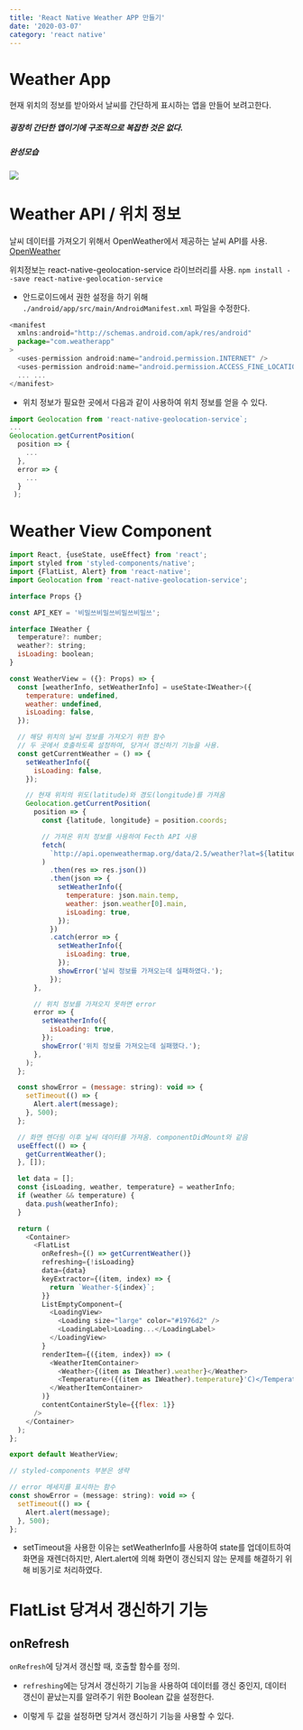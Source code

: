 ```yaml
---
title: 'React Native Weather APP 만들기'
date: '2020-03-07'
category: 'react native'
---
```


# Weather App

현재 위치의 정보를 받아와서 날씨를 간단하게 표시하는 앱을 만들어 보려고한다.

##### 굉장히 간단한 앱이기에 구조적으로 복잡한 것은 없다.

##### 완성모습

![](./weather.JPG)

# Weather API / 위치 정보

날씨 데이터를 가져오기 위해서 OpenWeather에서 제공하는 날씨 API를 사용.
[OpenWeather](https://openweathermap.org/api)

위치정보는 react-native-geolocation-service 라이브러리를 사용.
`npm install --save react-native-geolocation-service`

- 안드로이드에서 권한 설정을 하기 위해 `./android/app/src/main/AndroidManifest.xml` 파일을 수정한다.

```js
<manifest
  xmlns:android="http://schemas.android.com/apk/res/android"
  package="com.weatherapp"
>
  <uses-permission android:name="android.permission.INTERNET" />
  <uses-permission android:name="android.permission.ACCESS_FINE_LOCATION" />
  ... ...
</manifest>
```

- 위치 정보가 필요한 곳에서 다음과 같이 사용하여 위치 정보를 얻을 수 있다.

```js
import Geolocation from 'react-native-geolocation-service`;
...
Geolocation.getCurrentPosition(
  position => {
    ...
  },
  error => {
    ...
  }
 );
```

# Weather View Component

```js
import React, {useState, useEffect} from 'react';
import styled from 'styled-components/native';
import {FlatList, Alert} from 'react-native';
import Geolocation from 'react-native-geolocation-service';

interface Props {}

const API_KEY = '비밀쓰비밀쓰비밀쓰비밀쓰';

interface IWeather {
  temperature?: number;
  weather?: string;
  isLoading: boolean;
}

const WeatherView = ({}: Props) => {
  const [weatherInfo, setWeatherInfo] = useState<IWeather>({
    temperature: undefined,
    weather: undefined,
    isLoading: false,
  });

  // 해당 위치의 날씨 정보를 가져오기 위한 함수
  // 두 곳에서 호출하도록 설정하여, 당겨서 갱신하기 기능을 사용.
  const getCurrentWeather = () => {
    setWeatherInfo({
      isLoading: false,
    });

    // 현재 위치의 위도(latitude)와 경도(longitude)를 가져옴
    Geolocation.getCurrentPosition(
      position => {
        const {latitude, longitude} = position.coords;

        // 가져온 위치 정보를 사용하여 Fecth API 사용
        fetch(
          `http://api.openweathermap.org/data/2.5/weather?lat=${latitude}&lon=${longitude}&APPID=${API_KEY}&units=metric`,
        )
          .then(res => res.json())
          .then(json => {
            setWeatherInfo({
              temperature: json.main.temp,
              weather: json.weather[0].main,
              isLoading: true,
            });
          })
          .catch(error => {
            setWeatherInfo({
              isLoading: true,
            });
            showError('날씨 정보를 가져오는데 실패하였다.');
          });
      },

      // 위치 정보를 가져오지 못하면 error
      error => {
        setWeatherInfo({
          isLoading: true,
        });
        showError('위치 정보를 가져오는데 실패했다.');
      },
    );
  };

  const showError = (message: string): void => {
    setTimeout(() => {
      Alert.alert(message);
    }, 500);
  };

  // 화면 렌더링 이후 날씨 데이터를 가져옴. componentDidMount와 같음
  useEffect(() => {
    getCurrentWeather();
  }, []);

  let data = [];
  const {isLoading, weather, temperature} = weatherInfo;
  if (weather && temperature) {
    data.push(weatherInfo);
  }

  return (
    <Container>
      <FlatList
        onRefresh={() => getCurrentWeather()}
        refreshing={!isLoading}
        data={data}
        keyExtractor={(item, index) => {
          return `Weather-${index}`;
        }}
        ListEmptyComponent={
          <LoadingView>
            <Loading size="large" color="#1976d2" />
            <LoadingLabel>Loading...</LoadingLabel>
          </LoadingView>
        }
        renderItem={({item, index}) => (
          <WeatherItemContainer>
            <Weather>{(item as IWeather).weather}</Weather>
            <Temperature>({(item as IWeather).temperature}'C)</Temperature>
          </WeatherItemContainer>
        )}
        contentContainerStyle={{flex: 1}}
      />
    </Container>
  );
};

export default WeatherView;

// styled-components 부분은 생략
```

```js
// error 메세지를 표시하는 함수
const showError = (message: string): void => {
  setTimeout(() => {
    Alert.alert(message);
  }, 500);
};
```

- setTimeout을 사용한 이유는 setWeatherInfo를 사용하여 state를 업데이트하여 화면을 재렌더하지만, Alert.alert에 의해 화면이 갱신되지 않는 문제를 해결하기 위해 비동기로 처리하였다.

# FlatList 당겨서 갱신하기 기능

## onRefresh

`onRefresh`에 당겨서 갱신할 때, 호출할 함수를 정의.

- `refreshing`에는 당겨서 갱신하기 기능을 사용하여 데이터를 갱신 중인지, 데이터 갱신이 끝났는지를 알려주기 위한 Boolean 값을 설정한다.

- 이렇게 두 값을 설정하면 당겨서 갱신하기 기능을 사용할 수 있다.
